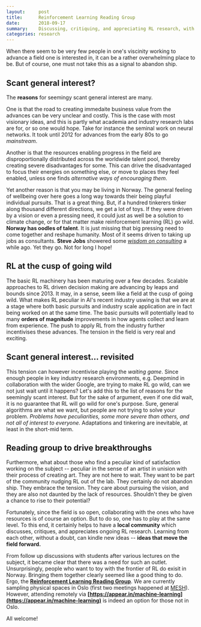 ```yaml
---
layout:     post
title:      Reinforcement Learning Reading Group
date:       2018-09-17
summary:    Discussing, critiquing, and appreciating RL research, with the hope of kindling new ideas. Building a community.
categories: research
---
```


When there seem to be very few people in one's viscinity working to advance a field one is interested in, it can be a rather overwhelming place to be. But of course, one must not take this as a signal to abandon ship. 

## Scant general interest?

The **reasons** for seemingy scant general interest are many. 

One is that the road to creating immedaite business value from the advances can be very unclear and costly. This is the case with most visionary ideas, and this is partly what academia and industry research labs are for, or so one would hope. Take for instance the seminal work on neural networks. It took until 2012 for advances from the early 80s to go *mainstream*.

Another is that the resources enabling progress in the field are disproportionally distributed across the worldwide talent pool, thereby creating severe disadvantages for some. This can drive the disadvantaged to focus their energies on something else, or move to places they feel enabled, unless one finds *alternative ways of encouraging them*.

Yet another reason is that you may be living in Norway. The general feeling of wellbeing over here goes a long way towards their being playful individual pursuits. That is a great thing. But, if a hundred tinkerers tinker along thousand different directions, we get a lot of toys. If they were driven by a vision or even a pressing need, it could just as well be a solution to climate change, or for that matter make reinforcement learning (RL) go wild. **Norway has oodles of talent**. It is just missing that big pressing need to come together and reshape humanity. Most of it seems driven to taking up jobs as consultants. **Steve Jobs** showered some *[wisdom on consulting](https://youtu.be/Gk-9Fd2mEnI?t=922)* a while ago. Yet they go. Not for long I hope!

## RL at the cusp of going wild

The basic RL machinery has been maturing over a few decades. Scalable approaches to RL driven decision making are advancing by leaps and bounds since 2013. It may, in a sense, seem like a field at the cusp of going wild. What makes RL peculiar in AI's recent industry uswing is that we are at a stage where both basic pursuits and industry scale application are in fact being worked on at the same time. The basic pursuits will potentially lead to many **orders of magnitude** improvements in how agents collect and learn from experience. The push to apply RL from the industry further incentivises these advances. The tension in the field is very real and exciting.

## Scant general interest... revisited

This tension can however incentivise playing the *waiting game*. Since enough people in key industry research environments, e.g. Deepmind in collaboration with the wider Google, are trying to make RL go wild, can we not just wait until it happens? Let's add this to the list of reasons for the seemingly scant interest. But for the sake of argument, even if one did wait, it is no guarantee that RL will go wild for one's purpose. Sure, general algorithms are what we want, but people are not trying to solve your problem. *Problems have peculiarities, some more severe than others, and not all of interest to everyone.* Adaptations and tinkering are inevitable, at least in the short-mid term. 

## Reading group to drive breakthroughs

Furthermore, what about those who find a peculiar kind of satisfaction working on the subject -- peculiar in the sense of an artist in unision with their process of creating art. They are not here to wait. They want to be part of the community nudging RL out of the lab. They certainly do not abandon ship. They embrace the tension. They care about pursuing the vision, and they are also not daunted by the lack of resources. Shouldn't they be given a chance to rise to their potential? 

Fortunately, since the field is so open, collaborating with the ones who have resources is of course an option. But to do so, one has to play at the same level. To this end, it certainly helps to have a **local community** which discusses, critiques, and appreciates ongoing RL research. Learning from each other, without a doubt, can kindle new ideas -- **ideas that move the field forward.**

From follow up discussions with students after various lectures on the subject, it became clear that there was a need for such an outlet. Unsurprisingly, people who want to toy with the frontier of RL do exisit in Norway. Bringing them together clearly seemed like a good thing to do. Ergo, the **[Reinforcement Learning Reading Group](https://www.meetup.com/Reinforcement-Learning-Reading-Group/)**. We are currently sampling physical spaces in Oslo (first two meetings happened at [MESH](https://meshnorway.com/)). However, attending remotely via **[https://appear.in/machine-learning](https://appear.in/machine-learning)** is indeed an option for those not in Oslo.

All welcome!